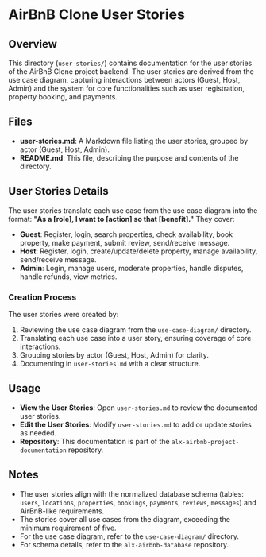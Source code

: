 # AirBnB Clone User Stories

## Overview
This directory (`user-stories/`) contains documentation for the user stories of the AirBnB Clone project backend. The user stories are derived from the use case diagram, capturing interactions between actors (Guest, Host, Admin) and the system for core functionalities such as user registration, property booking, and payments.

## Files
- **user-stories.md**: A Markdown file listing the user stories, grouped by actor (Guest, Host, Admin).
- **README.md**: This file, describing the purpose and contents of the directory.

## User Stories Details
The user stories translate each use case from the use case diagram into the format: **"As a [role], I want to [action] so that [benefit]."** They cover:
- **Guest**: Register, login, search properties, check availability, book property, make payment, submit review, send/receive message.
- **Host**: Register, login, create/update/delete property, manage availability, send/receive message.
- **Admin**: Login, manage users, moderate properties, handle disputes, handle refunds, view metrics.

### Creation Process
The user stories were created by:
1. Reviewing the use case diagram from the `use-case-diagram/` directory.
2. Translating each use case into a user story, ensuring coverage of core interactions.
3. Grouping stories by actor (Guest, Host, Admin) for clarity.
4. Documenting in `user-stories.md` with a clear structure.

## Usage
- **View the User Stories**: Open `user-stories.md` to review the documented user stories.
- **Edit the User Stories**: Modify `user-stories.md` to add or update stories as needed.
- **Repository**: This documentation is part of the `alx-airbnb-project-documentation` repository.

## Notes
- The user stories align with the normalized database schema (tables: `users`, `locations`, `properties`, `bookings`, `payments`, `reviews`, `messages`) and AirBnB-like requirements.
- The stories cover all use cases from the diagram, exceeding the minimum requirement of five.
- For the use case diagram, refer to the `use-case-diagram/` directory.
- For schema details, refer to the `alx-airbnb-database` repository.